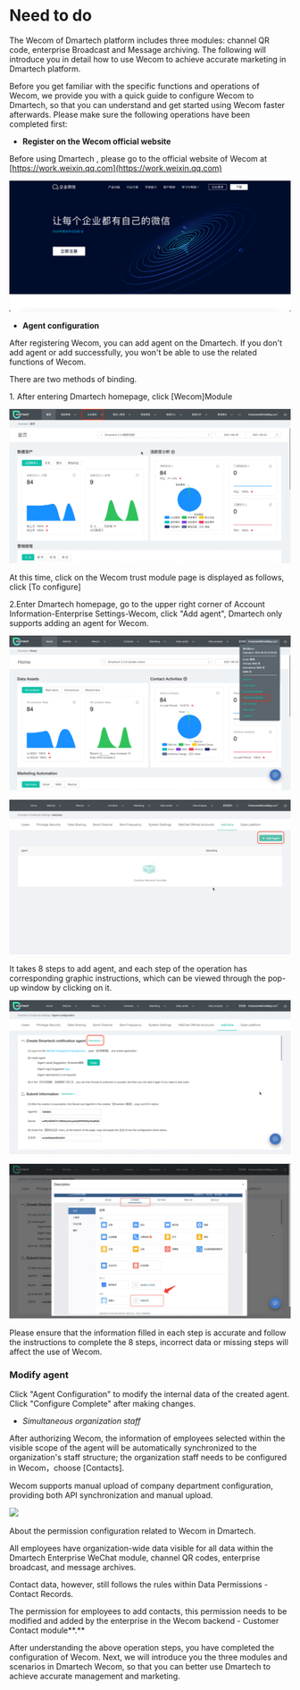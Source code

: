 # Need to do

The Wecom of Dmartech platform includes three modules: channel QR code, enterprise Broadcast and Message archiving. The following will introduce you in detail how to use Wecom to achieve accurate marketing in Dmartech platform.

Before you get familiar with the specific functions and operations of Wecom, we provide you with a quick guide to configure Wecom to Dmartech, so that you can understand and get started using Wecom faster afterwards. Please make sure the following operations have been completed first:

* **Register on the Wecom official website**

Before using Dmartech , please go to the official website of Wecom at [https://work.weixin.qq.com](https://work.weixin.qq.com)

![](<../.gitbook/assets/1 (4).png>)

* **Agent configuration**

After registering Wecom, you can add agent on the Dmartech. If you don't add agent or add successfully, you won't be able to use the related functions of Wecom.

There are two methods of binding.

1\. After entering Dmartech homepage, click \[Wecom]Module

![Homepage](<../.gitbook/assets/2 (5).png>)

At this time, click on the Wecom trust module page is displayed as follows, click \[To configure]

2.Enter Dmartech homepage, go to the upper right corner of Account Information-Enterprise Settings-Wecom, click "Add agent", Dmartech only supports adding an agent for Wecom.

![](<../.gitbook/assets/2 (7).png>)

![](<../.gitbook/assets/image (635).png>)

It takes 8 steps to add agent, and each step of the operation has corresponding graphic instructions, which can be viewed through the pop-up window by clicking on it.

![](<../.gitbook/assets/4 (3).png>)

![](../.gitbook/assets/5.png)

Please ensure that the information filled in each step is accurate and follow the instructions to complete the 8 steps, incorrect data or missing steps will affect the use of Wecom.

### **Modify agent**

Click "Agent Configuration" to modify the internal data of the created agent. Click "Configure Complete" after making changes.

* _Simultaneous organization staff_

After authorizing Wecom, the information of employees selected within the visible scope of the agent will be automatically synchronized to the organization's staff structure; the organization staff needs to be configured in Wecom，choose \[Contacts].

Wecom supports manual upload of company department configuration, providing both API synchronization and manual upload.

![](broken-reference)

About the permission configuration related to Wecom in Dmartech.

All employees have organization-wide data visible for all data within the Dmartech Enterprise WeChat module, channel QR codes, enterprise broadcast, and message archives.

Contact data, however, still follows the rules within Data Permissions - Contact Records.

The permission for employees to add contacts, this permission needs to be modified and added by the enterprise in the Wecom backend - Customer Contact module**.**

After understanding the above operation steps, you have completed the configuration of Wecom. Next, we will introduce you the three modules and scenarios in Dmartech Wecom, so that you can better use Dmartech  to achieve accurate management and marketing.
